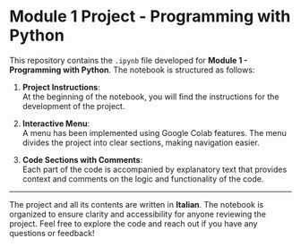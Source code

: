 # Module 1 Project - Programming with Python

This repository contains the `.ipynb` file developed for **Module 1 - Programming with Python**. The notebook is structured as follows:

1. **Project Instructions**:  
   At the beginning of the notebook, you will find the instructions for the development of the project.

2. **Interactive Menu**:  
   A menu has been implemented using Google Colab features. The menu divides the project into clear sections, making navigation easier.

3. **Code Sections with Comments**:  
   Each part of the code is accompanied by explanatory text that provides context and comments on the logic and functionality of the code.

---

The project and all its contents are written in **Italian**.
The notebook is organized to ensure clarity and accessibility for anyone reviewing the project. Feel free to explore the code and reach out if you have any questions or feedback!
